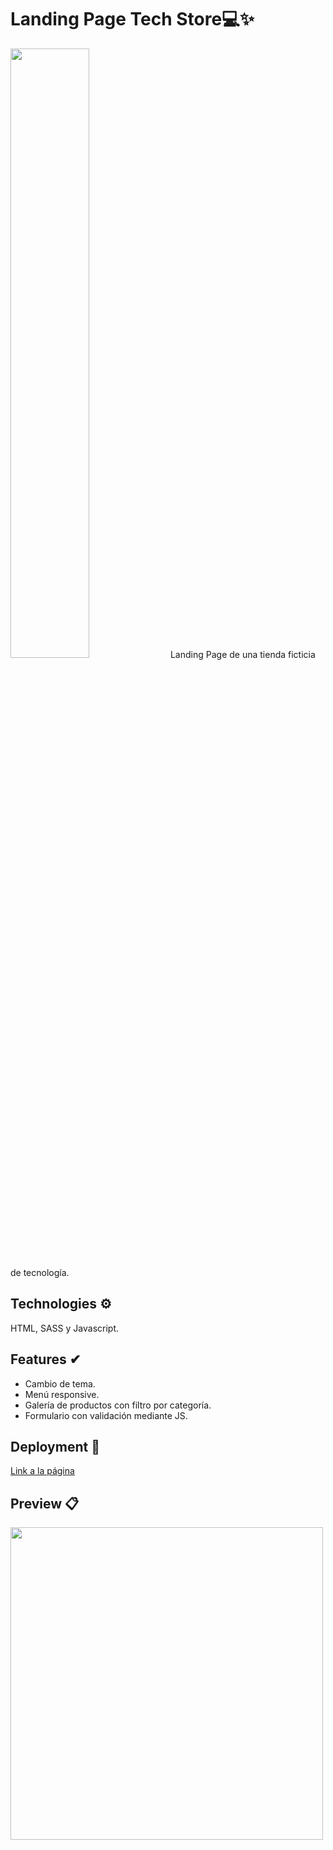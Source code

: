 # Landing Page Tech Store💻✨
<img src="https://i.postimg.cc/rwg9tmyZ/cover-tech-store.jpg" width="50%"> 
Landing Page de una tienda ficticia de tecnología.

## Technologies ⚙
HTML, SASS y Javascript.

## Features ✔
- Cambio de tema.
- Menú responsive.
- Galería de productos con filtro por categoría.
- Formulario con validación mediante JS.

## Deployment 📑 
<a href="https://rafodev.github.io/landing-page-tech-store/" target="_blank">Link a la página</a>

## Preview 📋
<img src="https://i.postimg.cc/LsrXvcHK/sc-landing-store.jpg" width="500px">
